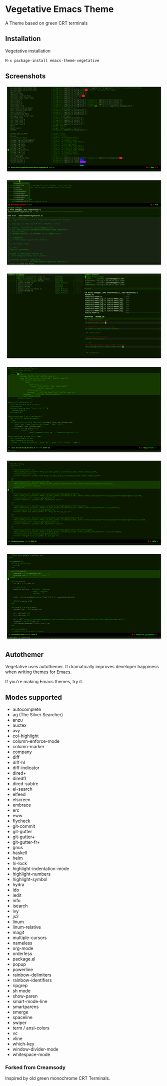 # Vegetative Emacs Theme

A Theme based on green CRT terminals

## Installation

Vegetative installation

```sh
M-x package-install emacs-theme-vegetative 
```

## Screenshots

![](https://github.com/emacsfodder/emacs-theme-vegetative/blob/images/vegetative-00001.png)

![](https://github.com/emacsfodder/emacs-theme-vegetative/blob/images/vegetative-00002.png)

![](https://github.com/emacsfodder/emacs-theme-vegetative/blob/images/vegetative-00003.png)

![](https://github.com/emacsfodder/emacs-theme-vegetative/blob/images/vegetative-00004.png)

![](https://github.com/emacsfodder/emacs-theme-vegetative/blob/images/vegetative-00005.png)

![](https://github.com/emacsfodder/emacs-theme-vegetative/blob/images/vegetative-00006.png)

## Autothemer

Vegetative uses autothemer.  It dramatically improves developer happiness when writing themes for Emacs.

If you're making Emacs themes, try it.

## Modes supported

- autocomplete
- ag (The Silver Searcher)
- anzu
- auctex
- avy
- col-highlight
- column-enforce-mode
- column-marker
- company
- diff
- diff-hl
- diff-indicator
- dired+
- diredfl
- dired-subtre
- el-search
- elfeed
- elscreen
- embrace
- erc
- eww
- flycheck
- git-commit
- git-gutter
- git-gutter+
- git-gutter-fr+
- gnus
- haskell
- helm
- hi-lock
- highlight-indentation-mode
- highlight-numbers
- highlight-symbol
- hydra
- ido
- iedit
- info
- isearch
- ivy
- js2
- linum
- linum-relative
- magit
- multiple-cursors
- nameless
- org-mode
- orderless
- package.el
- popup
- powerline
- rainbow-delimiters
- rainbow-identifiers
- ripgrep
- sh mode
- show-paren
- smart-mode-line
- smartparens
- smerge
- spaceline
- swiper
- term / ansi-colors
- vc
- vline
- which-key
- window-divider-mode
- whitespace-mode

### Forked from Creamsody

Inspired by old green monochrome CRT Terminals.
